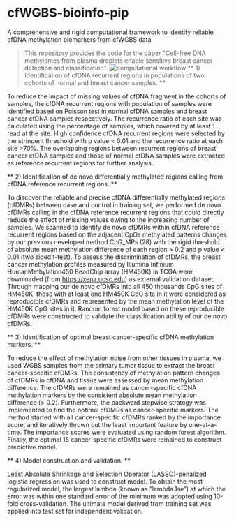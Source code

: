 # cfWGBS-bioinfo-pip
A comprehensive and rigid computational framework to identify reliable cfDNA methylation biomarkers from cfWGBS data

> This repository provides the code for the paper "Cell-free DNA methylomes from plasma droplets enable sensitive breast cancer detection and classification".
![computational workflow]()
** 1) Identification of cfDNA recurrent regions in populations of two cohorts of normal and breast cancer samples. **

To reduce the impact of missing values of cfDNA fragment in the cohorts of samples, the cfDNA recurrent regions with population of samples were identified based on Poisson test in normal cfDNA samples and breast cancer cfDNA samples respectively. The recurrence ratio of each site was calculated using the percentage of samples, which covered by at least 1 read at the site. High confidence cfDNA recurrent regions were selected by the stringent threshold with p value < 0.01 and the recurrence ratio at each site >70%. The overlapping regions between recurrent regions of breast cancer cfDNA samples and those of normal cfDNA samples were extracted as reference recurrent regions for further analysis.

** 2) Identification of de novo differentially methylated regions calling from cfDNA reference recurrent regions. **

To discover the reliable and precise cfDNA differentially methylated regions (cfDMRs) between case and control in training set, we performed de novo cfDMRs calling in the cfDNA reference recurrent regions that could directly reduce the effect of missing values owing to the increasing number of samples. We scanned to identify de novo cfDMRs within cfDNA reference recurrent regions based on the adjacent CpGs methylated patterns changes by our previous developed method CpG_MPs (28) with the rigid threshold of absolute mean methylation difference of each region > 0.2 and p value < 0.01 (two sided t-test).
To assess the discrimination of cfDMRs, the breast cancer methylation profiles measured by Illumina Infinium HumanMethylation450 BeadChip array (HM450K) in TCGA were downloaded (from https://xena.ucsc.edu) as external validation dataset. Through mapping our de novo cfDMRs into all 450 thousands CpG sites of HM450K, those with at least one HM450K CpG site in it were considered as reproducible cfDMRs and represented by the mean methylation level of the HM450K CpG sites in it. Random forest model based on these reproducible cfDMRs were constructed to validate the classification ability of our de novo cfDMRs.

** 3) Identification of optimal breast cancer-specific cfDNA methylation markers. **

To reduce the effect of methylation noise from other tissues in plasma, we used WGBS samples from the primary tumor tissue to extract the breast cancer-specific cfDMRs. The consistency of methylation pattern changes of cfDMRs in cfDNA and tissue were assessed by mean methylation difference. The cfDMRs were remained as cancer-specific cfDNA methylation markers by the consistent absolute mean methylation difference (> 0.2).
Furthermore, the backward stepwise strategy was implemented to find the optimal cfDMRs as cancer-specific markers. The method started with all cancer-specific cfDMRs ranked by the importance score, and iteratively thrown out the least important feature by one-at-a-time. The importance scores were evaluated using random forest algorithm. Finally, the optimal 15 cancer-specific cfDMRs were remained to construct predictive model.

** 4) Model construction and validation. **

Least Absolute Shrinkage and Selection Operator (LASSO)-penalized logistic regression was used to construct model. To obtain the most regularized model, the largest lambda (known as “lambda.1se”) at which the error was within one standard error of the minimum was adopted using 10-fold cross-validation. The ultimate model derived from training set was applied into test set for independent validation.
